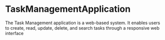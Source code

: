 # TaskManagementApplication
The Task Management application is a web-based system. It enables users to create, read, update, delete, and search tasks through a responsive web interface
